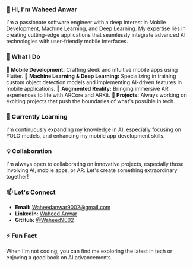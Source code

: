 ### 👋 Hi, I'm Waheed Anwar
I'm a passionate software engineer with a deep interest in Mobile Development, Machine Learning, and Deep Learning. My expertise lies in creating cutting-edge applications that seamlessly integrate advanced AI technologies with user-friendly mobile interfaces.

### 🌟 What I Do
 **📱 Mobile Development:** Crafting sleek and intuitive mobile apps using Flutter.
 **🧠 Machine Learning & Deep Learning:** Specializing in training custom object detection models and implementing AI-driven features in mobile applications.
 **🎨 Augmented Reality:** Bringing immersive AR experiences to life with ARCore and ARKit.
 **🚀 Projects:** Always working on exciting projects that push the boundaries of what's possible in tech.

### 🌱 Currently Learning
I'm continuously expanding my knowledge in AI, especially focusing on YOLO models, and enhancing my mobile app development skills.

### 💡 Collaboration
I'm always open to collaborating on innovative projects, especially those involving AI, mobile apps, or AR. Let's create something extraordinary together!

### 📫 Let's Connect
- **Email:** [Waheedanwar9002@gmail.com](mailto:Waheedanwar9002@gmail.com)
- **LinkedIn:** [Waheed Anwar](www.linkedin.com/in/waheed-anwar9002/)
- **GitHub:** [@Waheed9002](https://github.com/Waheed9002)

### ⚡ Fun Fact
When I'm not coding, you can find me exploring the latest in tech or enjoying a good book on AI advancements.

<!---
Waheed9002/Waheed9002 is a ✨ special ✨ repository because its `README.md` (this file) appears on your GitHub profile.
You can click the Preview link to take a look at your changes.
--->
